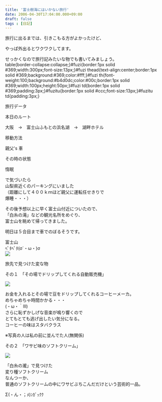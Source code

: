 ```yaml
---
title: '富士樹海にはいかない旅行'
date: 2006-04-30T17:04:00.000+09:00
draft: false
tags : [日記]
---
```


旅行に出るまでは、引きこもる方がよかったけど、  
  
やっぱ外出るとワクワクしてます。  
  
せっかくなので旅行記みたいな物でも書いてみましょう。  
table{border-collapse:collapse;}#fuzi{border:1px solid #369;width:300px;font-size:13px;}#fuzi thead{text-align:center;border:1px solid #369;background:#369;color:#fff;}#fuzi th{font-weight:100;background:#b4d0dc;color:#00c;border:1px solid #369;width:100px;height:50px;}#fuzi td{border:1px solid #369;padding:3px;}#fuzitu{border:1px solid #ccc;font-size:13px;}#fuzitu td{padding:3px;}  

旅行データ

本日のルート

大阪　→　富士山ふもとの浜名湖　→　湖畔ホテル

移動方法

親父's 車

その時の状態

惰眠

  
  
で気づいたら  
山梨県近くのパーキングにいました  
（距離にして４００ｋｍほど親父に運転任せきりで  
爆睡・・・）  
  
その後予想以上に早く富士山付近についたので、  
「白糸の滝」などの観光名所をめぐり、  
富士山を眺めて帰ってきました。  
  
明日は５合目まで車でのぼるそうです。  

  
富士山  
ﾍﾟﾀﾍﾟﾀ(σ\`・ω・)σ  
[![](http://callas1900.net/blog/uploaded_images/200604301316-740689.jpg)](http://callas1900.net/blog/uploaded_images/200604301316-743157.jpg)

  

  
  
  
旅先で見つけた変な物  

その１　「その場でドリップしてくれる自動販売機」

[![](http://callas1900.net/blog/uploaded_images/200604300845-764064.jpg)](http://callas1900.net/blog/uploaded_images/200604300845-775335.jpg)

お金を入れるとその場で豆をドリップしてくれるコーヒーメーカ。  
めちゃめちゃ時間かかる・・・  
(・ω・｀lll)  
さらに恥ずかしげな音楽が鳴り響くので  
とてもとても逃げ出したい気分になる。  
コーヒーの味はスタバクラス  
  
※写真の人は私の前に並んでた人(無関係)  

その２　「ワサビ味のソフトクリーム」

[![](http://callas1900.net/blog/uploaded_images/200604301112-727991.jpg)](http://callas1900.net/blog/uploaded_images/200604301112-749757.jpg)

「白糸の瀧」で見つけた  
変り種ソフトクリーム  
なんつーか、  
普通のソフトクリームの中にワサビぶちこんだだけという芸術的一品。  
  
Σ(・ん・；ﾒ)ﾝｶﾞｯｸｸ